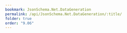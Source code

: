 ```yaml
---
bookmark: JsonSchema.Net.DataGeneration
permalink: /api/JsonSchema.Net.DataGeneration/:title/
folder: true
order: "9.06"
---
```

